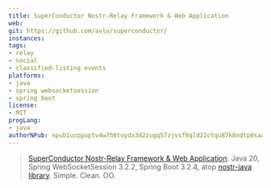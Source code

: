 ```yaml
---
title: SuperConductor Nostr-Relay Framework & Web Application
web: 
git: https://github.com/avlo/superconductor/
instances:
tags:
- relay
- social
- classified-listing events
platforms:
- java
- spring websocketsession
- spring boot
license:
- MIT
progLang:
- java
authorNPub: npub1ucppuptv4w7h0tuydx3d2zugq57zjvsf0qld22ctqu87k8ndtp0saaefc3
---
```


> [SuperConductor Nostr-Relay Framework & Web Application](https://github.com/avlo/superconductor/): Java 20, Spring WebSocketSession 3.2.2, Spring Boot 3.2.4, atop [nostr-java library](https://github.com/tcheeric/nostr-java).  Simple. Clean. OO.

